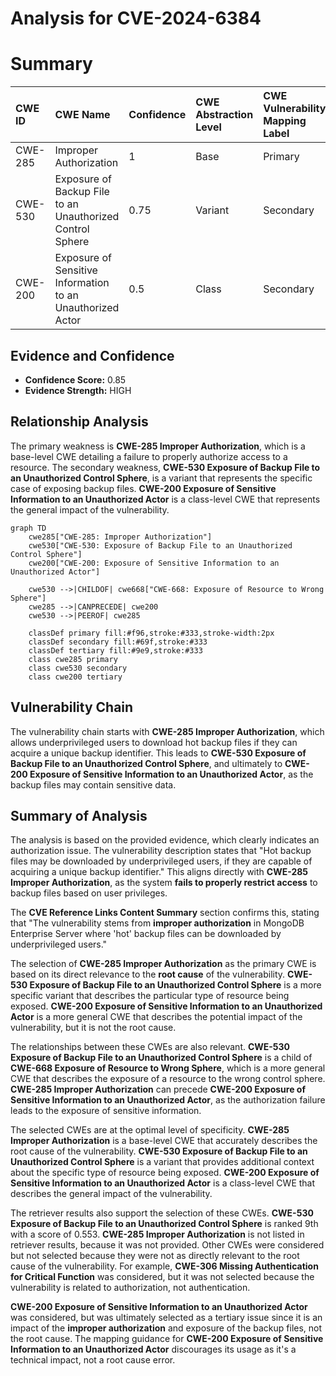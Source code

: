 # Analysis for CVE-2024-6384

# Summary

| CWE ID  | CWE Name                                                                     | Confidence | CWE Abstraction Level | CWE Vulnerability Mapping Label | CWE-Vulnerability Mapping Notes |
| :-------- | :--------------------------------------------------------------------------- | :---------- | :-------------------- | :------------------------------ | :------------------------------ |
| CWE-285   | Improper Authorization                                                       | 1         | Base                  | Primary                         | Allowed                         |
| CWE-530   | Exposure of Backup File to an Unauthorized Control Sphere                   | 0.75      | Variant               | Secondary                       | Allowed                         |
| CWE-200   | Exposure of Sensitive Information to an Unauthorized Actor                  | 0.5      | Class                 | Secondary                       | Discouraged                     |

## Evidence and Confidence

*   **Confidence Score:** 0.85
*   **Evidence Strength:** HIGH

## Relationship Analysis

The primary weakness is **CWE-285 Improper Authorization**, which is a base-level CWE detailing a failure to properly authorize access to a resource. The secondary weakness, **CWE-530 Exposure of Backup File to an Unauthorized Control Sphere**, is a variant that represents the specific case of exposing backup files. **CWE-200 Exposure of Sensitive Information to an Unauthorized Actor** is a class-level CWE that represents the general impact of the vulnerability.

```mermaid
graph TD
    cwe285["CWE-285: Improper Authorization"]
    cwe530["CWE-530: Exposure of Backup File to an Unauthorized Control Sphere"]
    cwe200["CWE-200: Exposure of Sensitive Information to an Unauthorized Actor"]

    cwe530 -->|CHILDOF| cwe668["CWE-668: Exposure of Resource to Wrong Sphere"]
    cwe285 -->|CANPRECEDE| cwe200
    cwe530 -->|PEEROF| cwe285

    classDef primary fill:#f96,stroke:#333,stroke-width:2px
    classDef secondary fill:#69f,stroke:#333
    classDef tertiary fill:#9e9,stroke:#333
    class cwe285 primary
    class cwe530 secondary
    class cwe200 tertiary
```

## Vulnerability Chain

The vulnerability chain starts with **CWE-285 Improper Authorization**, which allows underprivileged users to download hot backup files if they can acquire a unique backup identifier. This leads to **CWE-530 Exposure of Backup File to an Unauthorized Control Sphere**, and ultimately to **CWE-200 Exposure of Sensitive Information to an Unauthorized Actor**, as the backup files may contain sensitive data.

## Summary of Analysis

The analysis is based on the provided evidence, which clearly indicates an authorization issue. The vulnerability description states that "Hot backup files may be downloaded by underprivileged users, if they are capable of acquiring a unique backup identifier." This aligns directly with **CWE-285 Improper Authorization**, as the system **fails to properly restrict access** to backup files based on user privileges.

The **CVE Reference Links Content Summary** section confirms this, stating that "The vulnerability stems from **improper authorization** in MongoDB Enterprise Server where 'hot' backup files can be downloaded by underprivileged users."

The selection of **CWE-285 Improper Authorization** as the primary CWE is based on its direct relevance to the **root cause** of the vulnerability. **CWE-530 Exposure of Backup File to an Unauthorized Control Sphere** is a more specific variant that describes the particular type of resource being exposed. **CWE-200 Exposure of Sensitive Information to an Unauthorized Actor** is a more general CWE that describes the potential impact of the vulnerability, but it is not the root cause.

The relationships between these CWEs are also relevant. **CWE-530 Exposure of Backup File to an Unauthorized Control Sphere** is a child of **CWE-668 Exposure of Resource to Wrong Sphere**, which is a more general CWE that describes the exposure of a resource to the wrong control sphere. **CWE-285 Improper Authorization** can precede **CWE-200 Exposure of Sensitive Information to an Unauthorized Actor**, as the authorization failure leads to the exposure of sensitive information.

The selected CWEs are at the optimal level of specificity. **CWE-285 Improper Authorization** is a base-level CWE that accurately describes the root cause of the vulnerability. **CWE-530 Exposure of Backup File to an Unauthorized Control Sphere** is a variant that provides additional context about the specific type of resource being exposed. **CWE-200 Exposure of Sensitive Information to an Unauthorized Actor** is a class-level CWE that describes the general impact of the vulnerability.

The retriever results also support the selection of these CWEs. **CWE-530 Exposure of Backup File to an Unauthorized Control Sphere** is ranked 9th with a score of 0.553. **CWE-285 Improper Authorization** is not listed in retriever results, because it was not provided.
Other CWEs were considered but not selected because they were not as directly relevant to the root cause of the vulnerability. For example, **CWE-306 Missing Authentication for Critical Function** was considered, but it was not selected because the vulnerability is related to authorization, not authentication.

**CWE-200 Exposure of Sensitive Information to an Unauthorized Actor** was considered, but was ultimately selected as a tertiary issue since it is an impact of the **improper authorization** and exposure of the backup files, not the root cause. The mapping guidance for **CWE-200 Exposure of Sensitive Information to an Unauthorized Actor** discourages its usage as it's a technical impact, not a root cause error.